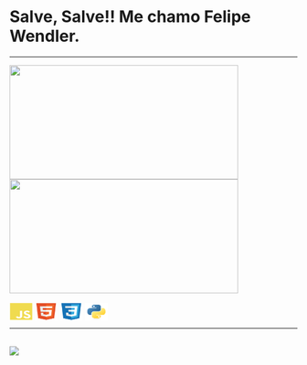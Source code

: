 <h1>Salve, Salve!! Me chamo Felipe Wendler.</h1>

<hr>

<a href="https://github.com/LipeWendler/github-readme-stats">
  <img height=200 width=400 align="center" src="https://github-readme-stats.vercel.app/api?username=LipeWendler&theme=gruvbox&showicons=true"/>
</a>
<a href="https://github.com/LipeWendler/convoychat">
  <img height=200 width=400 align="center" src="https://github-readme-stats.vercel.app/api/top-langs?username=LipeWendler&theme=gruvbox&layout=compact&langs_count=8&card_width=320" />
</a>

<div style="display: inline_block"><br>
  <img align="center" alt="Rafa-Js" height="30" width="40" src="https://raw.githubusercontent.com/devicons/devicon/master/icons/javascript/javascript-plain.svg">
  <img align="center" alt="Rafa-HTML" height="30" width="40" src="https://raw.githubusercontent.com/devicons/devicon/master/icons/html5/html5-original.svg">
  <img align="center" alt="Rafa-CSS" height="30" width="40" src="https://raw.githubusercontent.com/devicons/devicon/master/icons/css3/css3-original.svg">
  <img align="center" alt="Rafa-Python" height="30" width="40" src="https://raw.githubusercontent.com/devicons/devicon/master/icons/python/python-original.svg">
</div>

<hr>
<br>

<a href="https://www.instagram.com/lipe_wendler?igsh=MXc5NWlseTB6emRjMw%3D%3D&utm_source=qr">
  <img src="https://img.shields.io/badge/Instagram-E4405F?style=for-the-badge&logo=instagram&logoColor=white"/>  
</a>
